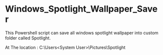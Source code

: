 # Windows_Spotlight_Wallpaper_Saver

This Powershell script can save all windows spotlight wallpaper into custom folder called Spotlight.

At The location : C:\Users\<System User>\Pictures\Spotlight



